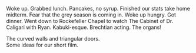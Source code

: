 Woke up. Grabbed lunch. Pancakes, no syrup. Finished our stats take home midterm. Fear that the grey season is coming in. Woke up hungry. Got dinner. Went down to Rockefeller Chapel to watch The Cabinet of Dr. Caligari with Ryan. Kabuki-esque. Brechtian acting. The organs\! 

The curved walls and triangular doors.  
Some ideas for our short film.